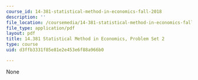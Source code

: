 ```yaml
---
course_id: 14-381-statistical-method-in-economics-fall-2018
description: ''
file_location: /coursemedia/14-381-statistical-method-in-economics-fall-2018/d3ffb3331f85e81e2e453e6f88a966b0_MIT14_381F18_PS2.pdf
file_type: application/pdf
layout: pdf
title: 14.381 Statistical Method in Economics, Problem Set 2
type: course
uid: d3ffb3331f85e81e2e453e6f88a966b0

---
```

None